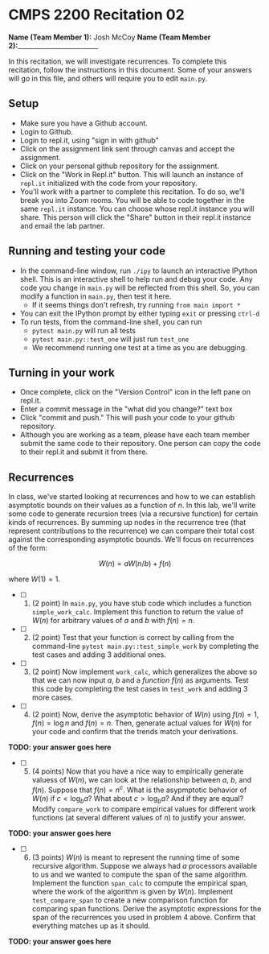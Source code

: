 # CMPS 2200  Recitation 02

**Name (Team Member 1):** Josh McCoy 
**Name (Team Member 2):**_________________________

In this recitation, we will investigate recurrences. 
To complete this recitation, follow the instructions in this document. Some of your answers will go in this file, and others will require you to edit `main.py`.


## Setup
- Make sure you have a Github account.
- Login to Github.
- Login to repl.it, using "sign in with github"
- Click on the assignment link sent through canvas and accept the assignment.
- Click on your personal github repository for the assignment.
- Click on the "Work in Repl.it" button. This will launch an instance of `repl.it` initialized with the code from your repository.
- You'll work with a partner to complete this recitation. To do so, we'll break you into Zoom rooms. You will be able to code together in the same `repl.it` instance. You can choose whose repl.it instance you will share. This person will click the "Share" button in their repl.it instance and email the lab partner.

## Running and testing your code
- In the command-line window, run `./ipy` to launch an interactive IPython shell. This is an interactive shell to help run and debug your code. Any code you change in `main.py` will be reflected from this shell. So, you can modify a function in `main.py`, then test it here.
  + If it seems things don't refresh, try running `from main import *`
- You can exit the IPython prompt by either typing `exit` or pressing `ctrl-d`
- To run tests, from the command-line shell, you can run
  + `pytest main.py` will run all tests
  + `pytest main.py::test_one` will just run `test_one`
  + We recommend running one test at a time as you are debugging.

## Turning in your work

- Once complete, click on the "Version Control" icon in the left pane on repl.it.
- Enter a commit message in the "what did you change?" text box
- Click "commit and push." This will push your code to your github repository.
- Although you are working as a team, please have each team member submit the same code to their repository. One person can copy the code to their repl.it and submit it from there.

## Recurrences

In class, we've started looking at recurrences and how to we can establish asymptotic bounds on their values as a function of $n$. In this lab, we'll write some code to generate recursion trees (via a recursive function) for certain kinds of recurrences. By summing up nodes in the recurrence tree (that represent contributions to the recurrence) we can compare their total cost against the corresponding asymptotic bounds. We'll focus on  recurrences of the form:

$$ W(n) = aW(n/b) + f(n) $$

where $W(1) = 1$.

- [ ] 1. (2 point) In `main.py`, you have stub code which includes a function `simple_work_calc`. Implement this function to return the value of $W(n)$ for arbitrary values of $a$ and $b$ with $f(n)=n$.

- [ ] 2. (2 point) Test that your function is correct by calling from the command-line `pytest main.py::test_simple_work` by completing the test cases and adding 3 additional ones.

- [ ] 3. (2 point) Now implement `work_calc`, which generalizes the above so that we can now input $a$, $b$ and a *function* $f(n)$ as arguments. Test this code by completing the test cases in `test_work` and adding 3 more cases.

- [ ] 4. (2 point) Now, derive the asymptotic behavior of $W(n)$ using $f(n) = 1$, $f(n) = \log n$ and $f(n) = n$. Then, generate actual values for $W(n)$ for your code and confirm that the trends match your derivations.

**TODO: your answer goes here**

- [ ] 5. (4 points) Now that you have a nice way to empirically generate valuess of $W(n)$, we can look at the relationship between $a$, $b$, and $f(n)$. Suppose that $f(n) = n^c$. What is the asypmptotic behavior of $W(n)$ if $c < \log_b a$? What about $c > \log_b a$? And if they are equal? Modify `compare_work` to compare empirical values for different work functions (at several different values of $n$) to justify your answer. 

**TODO: your answer goes here**

- [ ] 6. (3 points) $W(n)$ is meant to represent the running time of some recursive algorithm. Suppose we always had $a$ processors available to us and we wanted to compute the span of the same algorithm. Implement the function `span_calc` to compute the empirical span, where the work of the algorithm is given by $W(n)$. Implement `test_compare_span` to create a new comparison function for comparing span functions. Derive the asymptotic expressions for the span of the recurrences you used in problem 4 above. Confirm that everything matches up as it should. 

**TODO: your answer goes here**
